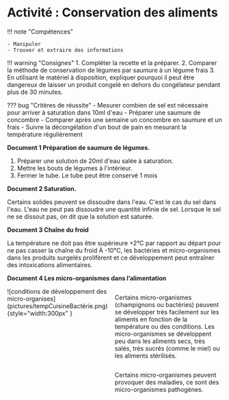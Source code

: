 # Activité : Conservation des aliments

!!! note "Compétences"

    - Manipuler
    - Trouver et extraire des informations 

!!! warning "Consignes"
    1. Compléter la recette et la préparer.
    2. Comparer la méthode de conservation de légumes par saumure à un légume frais
    3. En utilisant le matériel à disposition, expliquer pourquoi il peut être dangereux de laisser un produit congelé en dehors du congélateur pendant plus de 30 minutes.
    
    
??? bug "Critères de réussite"
    - Mesurer combien de sel est nécessaire pour arriver à saturation dans 10ml d'eau
    - Préparer une saumure de concombre
    - Comparer après une semaine un concombre en saumure et un frais
    - Suivre la décongélation d'un bout de pain en mesurant la température régulièrement 

**Document 1 Préparation de saumure de légumes.**

1. Préparer une solution de 20ml d'eau salée à saturation.
2. Mettre les bouts de légumes à l'intérieur.
3. Fermer le tube.
Le tube peut être conservé 1 mois

**Document 2 Saturation.**

Certains solides peuvent se dissoudre dans l'eau. C'est le cas du sel dans l'eau. L'eau ne peut pas dissoudre une quantité infinie de sel. Lorsque le sel ne se dissout pas, on dit que la solution est saturée.

**Document 3 Chaîne du froid**

La température ne doit pas être supérieure +2°C par rapport au départ pour ne pas casser la chaîne du froid
À -10°C, les bactéries et micro-organismes dans les produits surgelés prolifèrent et ce développement peut entraîner des intoxications alimentaires.


**Document 4 Les micro-organismes dans l’alimentation**
<div markdown style="display: flex; flex-direction:row;">

<div markdown style="display: flex; flex-direction:column; flex: 1 1 0">
![conditions de développement des micro-organises](pictures/tempCuisineBactérie.png){style="width:300px" }
</div>
<div markdown style="display: flex; flex-direction:column; flex: 1 1 0">

Certains micro-organismes (champignons ou bactéries) peuvent se développer très facilement sur les aliments en fonction de la température ou des conditions.
Les micro-organismes se développent peu dans les aliments secs, très salés, très sucrés (comme le miel) ou les aliments stérilisés.

Certains micro-organismes peuvent provoquer des maladies, ce sont des micro-organismes pathogènes. 
</div>
</div>





